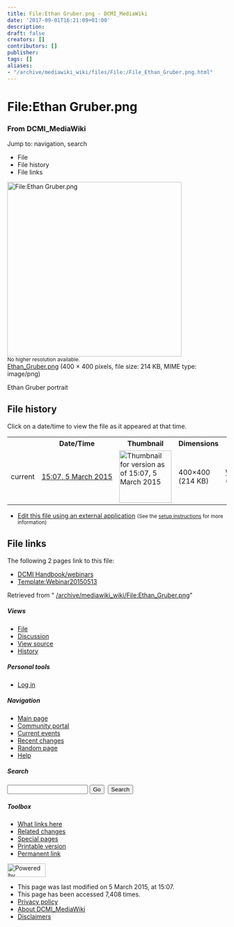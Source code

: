 ```yaml
---
title: File:Ethan Gruber.png - DCMI_MediaWiki
date: '2017-09-01T16:21:09+01:00'
description: 
draft: false
creators: []
contributors: []
publisher: 
tags: []
aliases:
- "/archive/mediawiki_wiki/files/File:/File_Ethan_Gruber.png.html"
---
```


<a id="top"></a>
# File:Ethan Gruber.png

### From DCMI\_MediaWiki

Jump to: navigation, search
<!-- start content -->
- File
- File history
- File links

 [<img alt="File:Ethan Gruber.png" src="/images/3/31/Ethan_Gruber.png" width="400" height="400">](/archive/mediawiki_wiki/files/Ethan_Gruber.png)  
<small>No higher resolution available.</small>  
 [Ethan\_Gruber.png](/images/3/31/Ethan_Gruber.png)‎ (400 × 400 pixels, file size: 214 KB, MIME type: image/png)

Ethan Gruber portrait

<!-- 
NewPP limit report
Preprocessor node count: 1/1000000
Post-expand include size: 0/2097152 bytes
Template argument size: 0/2097152 bytes
Expensive parser function count: 0/100
-->
## File history

Click on a date/time to view the file as it appeared at that time.

<table class="wikitable filehistory">
  <tr>
    <td></td>
    <th>Date/Time</th>
    <th>Thumbnail</th>
    <th>Dimensions</th>
    <th>User</th>
    <th>Comment</th>
  </tr>
  <tr>
    <td>current</td>
    <td class="filehistory-selected" style="white-space: nowrap;"><a href="/archive/mediawiki_wiki/files/Ethan_Gruber.png">15:07, 5 March 2015</a></td>
    <td><a href="/images/3/31/Ethan_Gruber.png"><img alt="Thumbnail for version as of 15:07, 5 March 2015" src="/images/3/31/Ethan_Gruber.png" width="120" height="120"></a></td>
    <td>400×400 <span style="white-space: nowrap;">(214 KB)</span>
    </td>
    <td>
      <a href="/index.php/User:WikiSysop" title="User:WikiSysop" class="mw-userlink">WikiSysop</a> <span style="white-space: nowrap;"> <span class="mw-usertoollinks">(<a href="/index.php?title=User_talk:WikiSysop&amp;action=edit&amp;redlink=1" class="new" title="User talk:WikiSysop (page does not exist)">Talk</a> | <a href="/index.php/Special:Contributions/WikiSysop" title="Special:Contributions/WikiSysop">contribs</a>)</span></span>
    </td>
    <td> <span class="comment">(Ethan Gruber portrait)</span>
    </td>
  </tr>
</table>

  

- [Edit this file using an external application](/index.php?title=File:Ethan_Gruber.png&action=edit&externaledit=true&mode=file "File:Ethan Gruber.png") <small>(See the <a href="http://www.mediawiki.org/wiki/Manual:External_editors" class="external text" rel="nofollow">setup instructions</a> for more information)</small>

## File links

The following 2 pages link to this file:

- [DCMI Handbook/webinars](/index.php/DCMI_Handbook/webinars "DCMI Handbook/webinars")
- [Template:Webinar20150513](/index.php/Template:Webinar20150513 "Template:Webinar20150513")

Retrieved from " [/archive/mediawiki_wiki/File:Ethan\_Gruber.png](/archive/mediawiki_wiki/files/File:/File:Ethan_Gruber.png.html)"

<!-- end content -->

##### Views

- [File](/archive/mediawiki_wiki/files/File:/File:Ethan_Gruber.png.html "View the file page [c]")
- [Discussion](/index.php?title=File_talk:Ethan_Gruber.png&action=edit&redlink=1 "Discussion about the content page [t]")
- [View source](/index.php?title=File:Ethan_Gruber.png&action=edit "This page is protected.
You can view its source [e]")
- [History](/index.php?title=File:Ethan_Gruber.png&action=history "Past revisions of this page [h]")

##### Personal tools

- [Log in](/index.php?title=Special:UserLogin&returnto=File:Ethan_Gruber.png "You are encouraged to log in; however, it is not mandatory [o]")

<script type="text/javascript"> if (window.isMSIE55) fixalpha(); </script>

##### Navigation

- [Main page](/index.php/Main_Page "Visit the main page [z]")
- [Community portal](/index.php/DCMI_MediaWiki:Community_portal "About the project, what you can do, where to find things")
- [Current events](/index.php/DCMI_MediaWiki:Current_events "Find background information on current events")
- [Recent changes](/index.php/Special:RecentChanges "The list of recent changes in the wiki [r]")
- [Random page](/index.php/Special:Random "Load a random page [x]")
- [Help](/index.php/Help:Contents "The place to find out")

##### <label for="searchInput">Search</label>

<form action="/index.php" id="searchform">
				<input type="hidden" name="title" value="Special:Search">
				<input id="searchInput" title="Search DCMI_MediaWiki" accesskey="f" type="search" name="search">
				<input type="submit" name="go" class="searchButton" id="searchGoButton" value="Go" title="Go to a page with this exact name if exists"> 
				<input type="submit" name="fulltext" class="searchButton" id="mw-searchButton" value="Search" title="Search the pages for this text">
			</form>

##### Toolbox

- [What links here](/index.php/Special:WhatLinksHere/File:Ethan_Gruber.png "List of all wiki pages that link here [j]")
- [Related changes](/index.php/Special:RecentChangesLinked/File:Ethan_Gruber.png "Recent changes in pages linked from this page [k]")
- [Special pages](/index.php/Special:SpecialPages "List of all special pages [q]")
- [Printable version](/index.php?title=File:Ethan_Gruber.png&printable=yes "Printable version of this page [p]")
- [Permanent link](/index.php?title=File:Ethan_Gruber.png&oldid=9330 "Permanent link to this revision of the page")

<!-- end of the left (by default at least) column -->

 [<img src="/skins/common/images/poweredby_mediawiki_88x31.png" height="31" width="88" alt="Powered by MediaWiki">](http://www.mediawiki.org/)

- This page was last modified on 5 March 2015, at 15:07.
- This page has been accessed 7,408 times.
- [Privacy policy](/index.php/DCMI_MediaWiki:Privacy_policy "DCMI MediaWiki:Privacy policy")
- [About DCMI\_MediaWiki](/index.php/DCMI_MediaWiki:About "DCMI MediaWiki:About")
- [Disclaimers](/index.php/DCMI_MediaWiki:General_disclaimer "DCMI MediaWiki:General disclaimer")

<script>if (window.runOnloadHook) runOnloadHook();</script><!-- Served in 0.463 secs. -->
